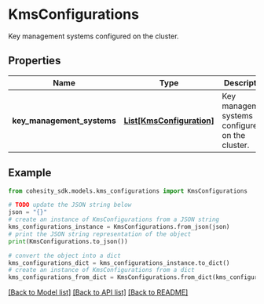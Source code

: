 # KmsConfigurations

Key management systems configured on the cluster.

## Properties

Name | Type | Description | Notes
------------ | ------------- | ------------- | -------------
**key_management_systems** | [**List[KmsConfiguration]**](KmsConfiguration.md) | Key management systems configured on the cluster. | [optional] 

## Example

```python
from cohesity_sdk.models.kms_configurations import KmsConfigurations

# TODO update the JSON string below
json = "{}"
# create an instance of KmsConfigurations from a JSON string
kms_configurations_instance = KmsConfigurations.from_json(json)
# print the JSON string representation of the object
print(KmsConfigurations.to_json())

# convert the object into a dict
kms_configurations_dict = kms_configurations_instance.to_dict()
# create an instance of KmsConfigurations from a dict
kms_configurations_from_dict = KmsConfigurations.from_dict(kms_configurations_dict)
```
[[Back to Model list]](../README.md#documentation-for-models) [[Back to API list]](../README.md#documentation-for-api-endpoints) [[Back to README]](../README.md)


